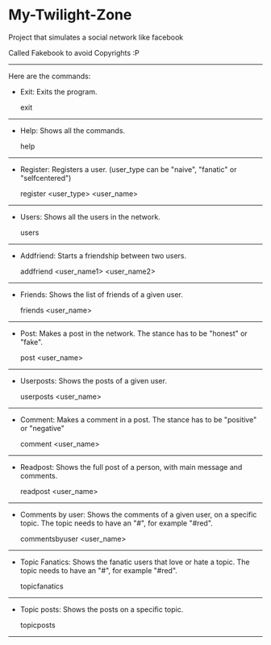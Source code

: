 # My-Twilight-Zone
Project that simulates a social network like facebook

Called Fakebook to avoid Copyrights :P
_______________________________________________________________________________

Here are the commands:

- Exit:
  Exits the program.
  
   exit
_______________________________________________________________________________

- Help:
  Shows all the commands.
  
   help
_______________________________________________________________________________

- Register:
  Registers a user.  (user_type can be "naive", "fanatic" or "selfcentered")
  
   register <user_type> <user_name>
_______________________________________________________________________________

- Users:
  Shows all the users in the network.
  
   users
_______________________________________________________________________________  

- Addfriend:
  Starts a friendship between two users.
  
   addfriend <user_name1>
   <user_name2>
_______________________________________________________________________________  
  
- Friends:
  Shows the list of friends of a given user.
  
   friends <user_name>
_______________________________________________________________________________

- Post:
  Makes a post in the network. The stance has to be "honest" or "fake".
  
   post <user_name>
   <hashtags>
   <stance> <message>
_______________________________________________________________________________

- Userposts:
  Shows the posts of a given user.
  
   userposts <user_name>
_______________________________________________________________________________
  
- Comment:
  Makes a comment in a post. The stance has to be "positive" or "negative"
  
   comment <user_name>
   <post author>
   <postId> <stance> <message>
_______________________________________________________________________________
  
- Readpost:
  Shows the full post of a person, with main message and comments.
  
   readpost <user_name>
   <postId>
_______________________________________________________________________________
  
- Comments by user:
  Shows the comments of a given user, on a specific topic. The topic needs to
  have an "#", for example "#red".
   
   commentsbyuser <user_name>
   <topic>
_______________________________________________________________________________
  
- Topic Fanatics:
  Shows the fanatic users that love or hate a topic. The topic needs to have
  an "#", for example "#red".
  
   topicfanatics <topic>
_______________________________________________________________________________  

- Topic posts:
  Shows the posts on a specific topic.
  
   topicposts <topic>
_______________________________________________________________________________
